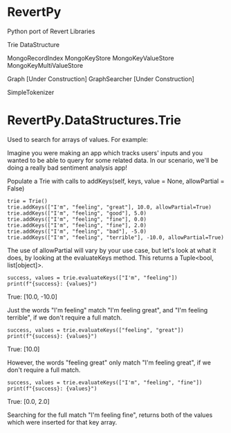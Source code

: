 # RevertPy

Python port of Revert Libraries

Trie DataStructure

MongoRecordIndex
MongoKeyStore 
MongoKeyValueStore
MongoKeyMultiValueStore

Graph [Under Construction]
GraphSearcher [Under Construction]

SimpleTokenizer


# RevertPy.DataStructures.Trie

Used to search for arrays of values.  For example:

Imagine you were making an app which tracks users' inputs and you wanted to be able to query for some related data.
In our scenario, we'll be doing a really bad sentiment analysis app!

Populate a Trie with calls to addKeys(self, keys, value = None, allowPartial = False)

```
trie = Trie()
trie.addKeys(["I'm", "feeling", "great"], 10.0, allowPartial=True)
trie.addKeys(["I'm", "feeling", "good"], 5.0)
trie.addKeys(["I'm", "feeling", "fine"], 0.0)
trie.addKeys(["I'm", "feeling", "fine"], 2.0)
trie.addKeys(["I'm", "feeling", "bad"], -5.0)
trie.addKeys(["I'm", "feeling", "terrible"], -10.0, allowPartial=True)

```

The use of allowPartial will vary by your use case, but let's look at what it does, by looking at the evaluateKeys method.
This returns a Tuple<bool, list[object]>.

```
success, values = trie.evaluateKeys(["I'm", "feeling"])
print(f"{success}: {values}")
```
True: [10.0, -10.0]

Just the words "I'm feeling" match "I'm feeling great", and "I'm feeling terrible", if we don't require a full match. 

```
success, values = trie.evaluateKeys(["feeling", "great"])
print(f"{success}: {values}")
```
True: [10.0]

However, the words "feeling great" only match "I'm feeling great", if we don't require a full match.

```
success, values = trie.evaluateKeys(["I'm", "feeling", "fine"])
print(f"{success}: {values}")
```
True: [0.0, 2.0]

Searching for the full match "I'm feeling fine", returns both of the values which were inserted for that key array.


